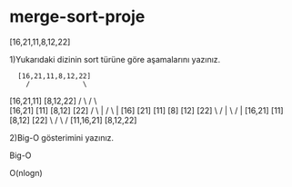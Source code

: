 # merge-sort-proje

[16,21,11,8,12,22]

1)Yukarıdaki dizinin sort türüne göre aşamalarını yazınız.
      
      [16,21,11,8,12,22]
        /             \
   [16,21,11]       [8,12,22]
     /     \          /     \  
 [16,21]   [11]    [8,12]  [22]
  /   \      |      /  \     |
[16] [21]   [11]  [8] [12]  [22] 
   \  /      |      \  /     |
 [16,21]    [11]    [8,12]  [22]
      \      /         \     /
     [11,16,21]       [8,12,22]
     
2)Big-O gösterimini yazınız.       

Big-O  

O(nlogn)       
       
